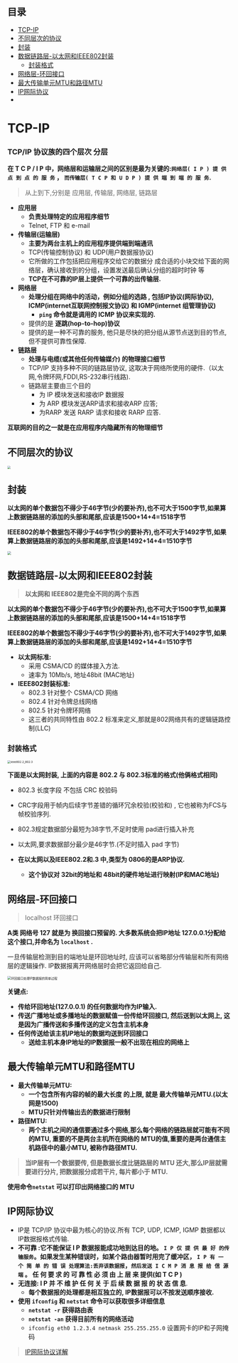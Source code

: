 ## 目录

- [TCP-IP](#TCP-IP)
- [不同层次的协议](#不同层次的协议)
- [封装](#封装)
- [数据链路层-以太网和IEEE802封装](#数据链路层-以太网和IEEE802封装)
    - [封装格式](#封装格式)
- [网络层-环回接口](#网络层-环回接口)
- [最大传输单元MTU和路径MTU](#最大传输单元MTU和路径MTU)
- [IP网际协议](#IP网际协议)
- 



# TCP-IP

### TCP/IP 协议族的四个层次  分层

**在 T C P / I P 中，网络层和运输层之间的区别是最为关键的:`网络层( I P ) 提 供 点 到 点 的 服 务` ， `而传输层( T C P 和 U D P ) 提 供 端 到 端 的 服 务`.**

> 从上到下,分别是 应用层, 传输层, 网络层, 链路层

- **应用层**
  - **负责处理特定的应用程序细节**
  - Telnet, FTP 和 e-mail
- **传输层(运输层)**
  - **主要为两台主机上的应用程序提供端到端通讯**
  - TCP(传输控制协议) 和 UDP(用户数据报协议)
  - 它所做的工作包括把应用程序交给它的数据分 成合适的小块交给下面的网络层，确认接收到的分组，设置发送最后确认分组的超时时钟 等
  - **TCP在不可靠的IP层上提供一个可靠的出传输层.**
- **网络层**
  - **处理分组在网络中的活动，例如分组的选路 , 包括IP协议(网际协议), ICMP(internet互联网控制报文协议) 和 IGMP(internet 组管理协议)**
      - **`ping` 命令就是调用的 ICMP 协议来实现的.**
  - 提供的是 **逐跳(hop-to-hop)协议**
  - 提供的是一种不可靠的服务, 他只是尽快的把分组从源节点送到目的节点, 但不提供可靠性保障.
- **链路层**
  - **处理与电缆(或其他任何传输媒介) 的物理接口细节**
  - TCP/IP 支持多种不同的链路层协议, 这取决于网络所使用的硬件.（以太网,令牌环网,FDDI,RS-232串行线路).	
  - 链路层主要由三个目的
      - 为 IP 模块发送和接收IP 数据报
      - 为 ARP 模块发送ARP请求和接收ARP 应答;
      - 为RARP 发送 RARP 请求和接收 RARP 应答.



**互联网的目的之一就是在应用程序内隐藏所有的物理细节**



## 不同层次的协议

<img src="../assets/不同层次的协议.png" style="zoom:45%;" />



## 封装

**以太网的单个数据包不得少于46字节(少的要补齐),也不可大于1500字节,如果算上数据链路层的添加的头部和尾部,应该是1500+14+4=1518字节**

**IEEE802的单个数据包不得少于46字节(少的要补齐),也不可大于1492字节,如果算上数据链路层的添加的头部和尾部,应该是1492+14+4=1510字节**

<img src="../assets/数据包的封装.png" style="zoom:50%;" />



## 数据链路层-以太网和IEEE802封装

> **以太网和 IEEE802是完全不同的两个东西**

**以太网的单个数据包不得少于46字节(少的要补齐),也不可大于1500字节,如果算上数据链路层的添加的头部和尾部,应该是1500+14+4=1518字节**

**IEEE802的单个数据包不得少于46字节(少的要补齐),也不可大于1492字节,如果算上数据链路层的添加的头部和尾部,应该是1492+14+4=1510字节**

- **以太网标准:**
    - 采用 CSMA/CD 的媒体接入方法.
    - 速率为 10Mb/s, 地址48bit (MAC地址)
- **IEEE802封装标准:**
    - 802.3 针对整个 CSMA/CD 网络
    - 802.4 针对令牌总线网络
    - 802.5 针对令牌环网络
    - 这三者的共同特性由 802.2 标准来定义,那就是802网络共有的逻辑链路控制(LLC)

### 封装格式

<img src="../assets/ieee802.2_802.3.png" alt="ieee802.2_802.3" style="zoom:45%;" />

**下面是以太网封装, 上面的内容是 802.2 与 802.3标准的格式(他俩格式相同)**

- 802.3 长度字段 不包括 CRC 校验码
- CRC字段用于帧内后续字节差错的循环冗余校验(校验和) , 它也被称为FCS与帧校验序列.
- 802.3规定数据部分最短为38字节,不足时使用 pad进行插入补充
- 以太网,要求数据部分最少是46字节.(不足时插入 pad 字节)



- **在以太网以及IEEE802.2和.3 中,类型为 0806的是ARP协议.**
    - **这个协议对 32bit的地址和 48bit的硬件地址进行映射(IP和MAC地址)**



## 网络层-环回接口

> localhost 环回接口

**A类 网络号 127 就是为 换回接口预留的.  大多数系统会把IP地址 127.0.0.1分配给这个接口,并命名为 `localhost` .**

一旦传输层检测到目的端地址是环回地址时, 应该可以省略部分传输层和所有网络层的逻辑操作. IP数据报离开网络层时会把它返回给自己.

<img src="../assets/localhost_huanhui.png" alt="环回接口处理IP数据报的简单过程" style="zoom:50%;" />

**关键点:**

- **传给环回地址(127.0.0.1) 的任何数据均作为IP输入.**
- **传送广播地址或多播地址的数据赋值一份传给环回接口, 然后送到以太网上, 这是因为广播传送和多播传送的定义包含主机本身** 
- **任何传送给该主机IP地址的数据均送到环回接口**
    - **送给主机本身IP地址的IP数据报一般不出现在相应的网络上**



## 最大传输单元MTU和路径MTU

- **最大传输单元MTU:**
    - **一个包含所有内容的帧的最大长度 的上限, 就是 最大传输单元MTU.(以太网是1500)**
    - **MTU只针对传输出去的数据进行限制**
- **路径MTU:**
    - **两个主机之间的通信要通过多个网络,那么每个网络的链路层就可能有不同的MTU, 重要的不是两台主机所在网络的 MTU的值,重要的是两台通信主机路径中的最小MTU, 被称作路径MTU.**



> **当IP层有一个数据要传, 但是数据长度比链路层的 MTU 还大,那么IP层就需要进行分片, 把数据报分成若干片, 每片都小于 MTU.**

**使用命令`netstat` 可以打印出网络接口的 MTU**



## IP网际协议

- IP是 TCP/IP 协议中最为核心的协议.所有 TCP, UDP, ICMP, IGMP 数据都以 IP数据报格式传输.
- **不可靠 :它不能保证 I P 数据报能成功地到达目的地。 `I P 仅 提 供 最 好 的传输服务`。如果发生某种错误时，如某个路由器暂时用完了缓冲区， `I P 有 一 个 简 单 的 错 误 处理算法:丢弃该数据报`，`然后发送 I C M P 消 息 报 给 信 源 端` 。 任 何 要 求 的 可 靠 性 必 须 由 上 层 来 提供(如 T C P )**
- **无连接:  I P 并 不 维 护 任 何 关 于 后 续 数 据 报 的 状 态 信 息**.
    - **每个数据报的处理都是相互独立的, IP数据报可以不按发送顺序接收.**
- **使用 `ifconfig` 和 `netstat` 命令可以获取很多详细信息**
    - **`netstat -r`  获得路由表**
    - **`netstat -an`  获得目前所有的网络活动**
    - `ifconfig eth0 1.2.3.4 netmask 255.255.255.0` 设置网卡的IP和子网掩码

> [IP网际协议详解](../计算机网络/IP网际协议.md)



